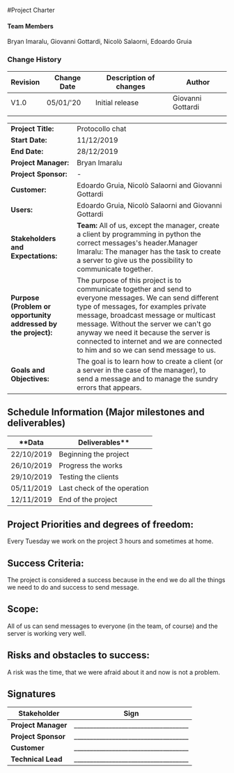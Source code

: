 #Project Charter
#### Team Members

Bryan Imaralu, Giovanni Gottardi, Nicolò Salaorni, Edoardo Gruia

### Change History

| Revision | Change Date | Description of changes | Author |
| --- | --- | --- | --- |
| V1.0 | 05/01/&#39;20 | Initial release | Giovanni Gottardi |
|   |   |   |   |


|                    |                 |
| ------------------ | --------------- |
| **Project Title:** | Protocollo chat |
| **Start Date:** | 11/12/2019 | 
| **End Date:** | 28/12/2019 |
| **Project Manager:** | Bryan Imaralu |
| **Project Sponsor:** | - |
| **Customer:** | Edoardo Gruia, Nicolò Salaorni and Giovanni Gottardi |
| **Users:** | Edoardo Gruia, Nicolò Salaorni and Giovanni Gottardi |
| **Stakeholders and Expectations:** | **Team:** All of us, except the manager, create a client by programming in python the correct messages&#39;s header.Manager Imaralu: The manager has the task to create a server to give us the possibility to             communicate together. |
| **Purpose (Problem or opportunity addressed by the project):** | The purpose of this project is to communicate together and send to everyone messages. We can send different type of messages, for examples private message, broadcast message or multicast message. Without the server we can&#39;t go anyway we need it because the server is connected to internet and we are connected to him and so we can send message to us. |
| **Goals and Objectives:** | The goal is to learn how to create a client (or a server in the case of the manager), to send a message and to manage the sundry errors that appears. |

## Schedule Information (Major milestones and deliverables)
| **Data | Deliverables** |
| ------ | ---------------------- |
| 22/10/2019 | Beginning the project |
| 26/10/2019 | Progress the works |
| 29/10/2019 | Testing the clients |
| 05/11/2019 | Last check of the operation |
| 12/11/2019 | End of the project |

## Project Priorities and degrees of freedom: 
Every Tuesday we work on the project 3 hours and sometimes at home. 

## Success Criteria: 
The project is considered a success because in the end we do all the things we need to do and success to send message. 

## Scope: 
All of us can send messages to everyone (in the team, of course) and the server is working very well. 

## Risks and obstacles to success:  
A risk was the time, that we were afraid about it and now is not a problem. 

## Signatures

| **Stakeholder** | **Sign** |
| --------------- | ----------|
| **Project Manager** | ____________________________________ |
| **Project Sponsor** | ____________________________________ |
| **Customer** | ____________________________________ |
| **Technical Lead** | ____________________________________ |
